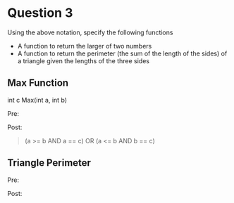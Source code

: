 # Question 3
Using the above notation, specify the following functions
* A function to return the larger of two numbers
* A function to return the perimeter (the sum of the length of the sides) of a triangle given the lengths of the three sides

## Max Function
int c Max(int a, int b)

Pre:
> 

Post:
> (a >= b AND a == c) OR (a <= b AND b == c)

## Triangle Perimeter
Pre:
> 

Post:
> 
